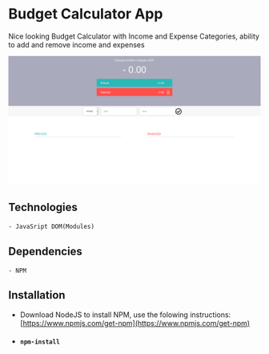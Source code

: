 # Budget Calculator App

Nice looking Budget Calculator with Income and Expense Categories, ability to add and remove income and expenses

![budget img](https://github.com/slobodan-rs/projects/blob/master/Budget%20Calculator/budget.png?raw=true)

## Technologies

    - JavaSript DOM(Modules)

## Dependencies

    - NPM

## Installation

- Download NodeJS to install NPM, use the folowing instructions: [https://www.npmjs.com/get-npm](https://www.npmjs.com/get-npm)

- #### `npm-install`